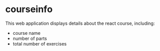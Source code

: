 # courseinfo

This web application displays details about the react course, including:
- course name
- number of parts
- total number of exercises
